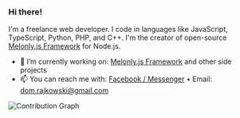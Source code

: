 ### Hi there!

I'm a freelance web developer. I code in languages like JavaScript, TypeScript, Python, PHP, and C++. I'm the creator of open-source [Melonly.js Framework](https://github.com/Doc077/melonly) for Node.js.

- 🔭 I’m currently working on: [Melonly.js Framework](https://github.com/Doc077/melonly) and other side projects
- 📫 You can reach me with: [Facebook / Messenger](https://www.facebook.com/dominik.rajkowski.9) • Email: dom.rajkowski@gmail.com

![Contribution Graph](https://activity-graph.herokuapp.com/graph?username=Doc077&custom_title=Contribution%20Graph&bg_color=0D1117&color=b383ff&line=30363d&point=b383ff&hide_border=true)
